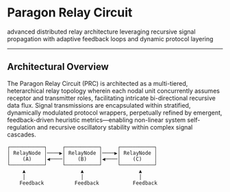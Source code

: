 # Paragon Relay Circuit

advanced distributed relay architecture leveraging recursive signal propagation with adaptive feedback loops and dynamic protocol layering

---

## Architectural Overview

The Paragon Relay Circuit (PRC) is architected as a multi-tiered, heterarchical relay topology wherein each nodal unit concurrently assumes receptor and transmitter roles, facilitating intricate bi-directional recursive data flux. Signal transmissions are encapsulated within stratified, dynamically modulated protocol wrappers, perpetually refined by emergent, feedback-driven heuristic metrics—enabling non-linear system self-regulation and recursive oscillatory stability within complex signal cascades.

```
┌───────────┐     ┌───────────┐     ┌───────────┐
│ RelayNode │────▶│ RelayNode │────▶│ RelayNode │
│    (A)    │◀────│    (B)    │◀────│    (C)    │
└───────────┘     └───────────┘     └───────────┘
     ▲                  ▲                  ▲
     │                  │                  │
    Feedback          Feedback           Feedback
```
